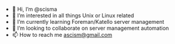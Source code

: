 - 👋 Hi, I’m @scisma
- 👀 I’m interested in all things Unix or Linux related
- 🌱 I’m currently learning Foreman/Katello server management
- 💞️ I’m looking to collaborate on server management automation
- 📫 How to reach me ascism@gmail.com

<!---
scisma/scisma is a ✨ special ✨ repository because its `README.md` (this file) appears on your GitHub profile.
You can click the Preview link to take a look at your changes.
--->
